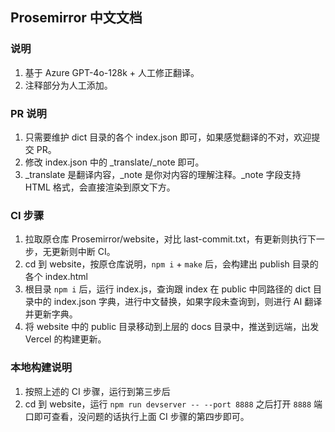 ## Prosemirror 中文文档

### 说明

1. 基于 Azure GPT-4o-128k + 人工修正翻译。
2. 注释部分为人工添加。

### PR 说明

1. 只需要维护 dict 目录的各个 index.json 即可，如果感觉翻译的不对，欢迎提交 PR。
2. 修改 index.json 中的 _translate/_note 即可。
3. _translate 是翻译内容，_note 是你对内容的理解注释。_note 字段支持 HTML 格式，会直接渲染到原文下方。

### CI 步骤

1. 拉取原仓库 Prosemirror/website，对比 last-commit.txt，有更新则执行下一步，无更新则中断 CI。
2. cd 到 website，按原仓库说明，`npm i` + `make` 后，会构建出 publish 目录的各个 index.html
3. 根目录 `npm i` 后，运行 index.js，查询跟 index 在 public 中同路径的 dict 目录中的 index.json 字典，进行中文替换，如果字段未查询到，则进行 AI 翻译并更新字典。
4. 将 website 中的 public 目录移动到上层的 docs 目录中，推送到远端，出发 Vercel 的构建更新。


### 本地构建说明

1. 按照上述的 CI 步骤，运行到第三步后
2. cd 到 website，运行 `npm run devserver -- --port 8888` 之后打开 `8888` 端口即可查看，没问题的话执行上面 CI 步骤的第四步即可。